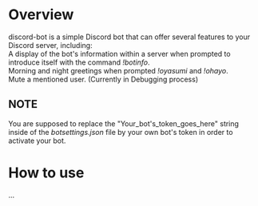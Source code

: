 # Overview
discord-bot is a simple Discord bot that can offer several features to your Discord server, including:\
  A display of the bot's information within a server when prompted to introduce itself with the command *!botinfo*.\
  Morning and night greetings when prompted *!oyasumi* and *!ohayo*.\
  Mute a mentioned user. (Currently in Debugging process)

## NOTE
You are supposed to replace the "Your_bot's_token_goes_here" string inside of the *botsettings.json* file by your own bot's token in order to activate your bot. 

# How to use
...
